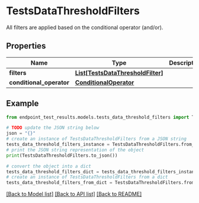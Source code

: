 # TestsDataThresholdFilters

All filters are applied based on the conditional operator (and/or).

## Properties

Name | Type | Description | Notes
------------ | ------------- | ------------- | -------------
**filters** | [**List[TestsDataThresholdFilter]**](TestsDataThresholdFilter.md) |  | [optional] 
**conditional_operator** | [**ConditionalOperator**](ConditionalOperator.md) |  | [optional] 

## Example

```python
from endpoint_test_results.models.tests_data_threshold_filters import TestsDataThresholdFilters

# TODO update the JSON string below
json = "{}"
# create an instance of TestsDataThresholdFilters from a JSON string
tests_data_threshold_filters_instance = TestsDataThresholdFilters.from_json(json)
# print the JSON string representation of the object
print(TestsDataThresholdFilters.to_json())

# convert the object into a dict
tests_data_threshold_filters_dict = tests_data_threshold_filters_instance.to_dict()
# create an instance of TestsDataThresholdFilters from a dict
tests_data_threshold_filters_from_dict = TestsDataThresholdFilters.from_dict(tests_data_threshold_filters_dict)
```
[[Back to Model list]](../README.md#documentation-for-models) [[Back to API list]](../README.md#documentation-for-api-endpoints) [[Back to README]](../README.md)


